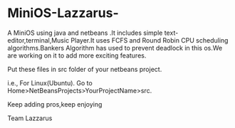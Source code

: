 # MiniOS-Lazzarus-
A MiniOS using java and netbeans .It includes simple text-editor,terminal,Music Player.It uses FCFS and Round Robin CPU scheduling algorithms.Bankers Algorithm has used to prevent deadlock in this os.We are working on it to add more exciting features.

Put these files in src folder of your netbeans project.

i.e.,
For Linux(Ubuntu).
Go to Home>NetBeansProjects>YourProjectName>src.

Keep adding pros,keep enjoying

Team Lazzarus
